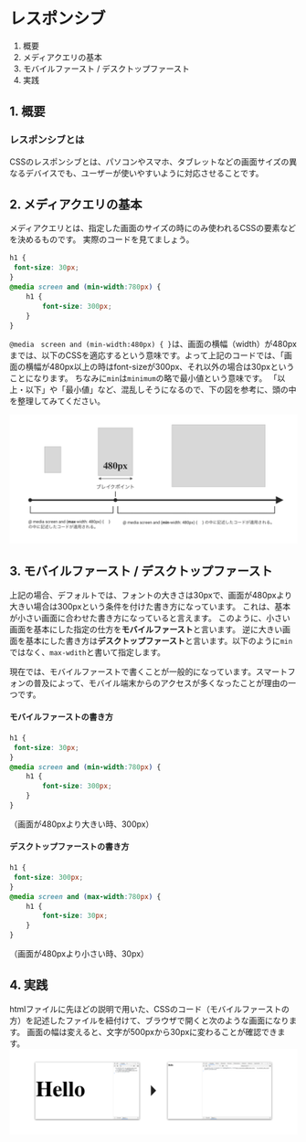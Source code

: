 # レスポンシブ

1. 概要
2. メディアクエリの基本
3. モバイルファースト / デスクトップファースト
4. 実践

## 1. 概要

### レスポンシブとは

CSSのレスポンシブとは、パソコンやスマホ、タブレットなどの画面サイズの異なるデバイスでも、ユーザーが使いやすいように対応させることです。 


## 2. メディアクエリの基本
メディアクエリとは、指定した画面のサイズの時にのみ使われるCSSの要素などを決めるものです。
実際のコードを見てましょう。
```css
h1 {
 font-size: 30px;
}
@media screen and (min-width:780px) { 
    h1 { 
        font-size: 300px;
    }
}
```
`@media　screen and (min-width:480px) { }`は、画面の横幅（width）が480pxまでは、以下のCSSを適応するという意味です。よって上記のコードでは、「画面の横幅が480px以上の時はfont-sizeが300px、それ以外の場合は30pxということになります。
ちなみに`min`は`minimum`の略で最小値という意味です。
「以上・以下」や「最小値」など、混乱しそうになるので、下の図を参考に、頭の中を整理してみてください。

![responsive media](img/html/responsive_media.jpg)


## 3. モバイルファースト / デスクトップファースト

上記の場合、デフォルトでは、フォントの大きさは30pxで、画面が480pxより大きい場合は300pxという条件を付けた書き方になっています。
これは、基本が小さい画面に合わせた書き方になっていると言えます。
このように、小さい画面を基本にした指定の仕方を**モバイルファースト**と言います。
逆に大きい画面を基本にした書き方は**デスクトップファースト**と言います。以下のように`min`ではなく、`max-wdith`と書いて指定します。

現在では、モバイルファーストで書くことが一般的になっています。スマートフォンの普及によって、モバイル端末からのアクセスが多くなったことが理由の一つです。

#### モバイルファーストの書き方
```css
h1 {
 font-size: 30px;
}
@media screen and (min-width:780px) { 
    h1 { 
        font-size: 300px;
    }
}
```
（画面が480pxより大きい時、300px）


#### デスクトップファーストの書き方
```css
h1 {
 font-size: 300px;
}
@media screen and (max-width:780px) { 
    h1 { 
        font-size: 30px;
    }
}
```
（画面が480pxより小さい時、30px）



## 4. 実践

htmlファイルに先ほどの説明で用いた、CSSのコード（モバイルファーストの方）を記述したファイルを紐付けて、ブラウザで開くと次のような画面になります。
画面の幅は変えると、文字が500pxから30pxに変わることが確認できます。
![](./img/html/responsive_result.jpg)



